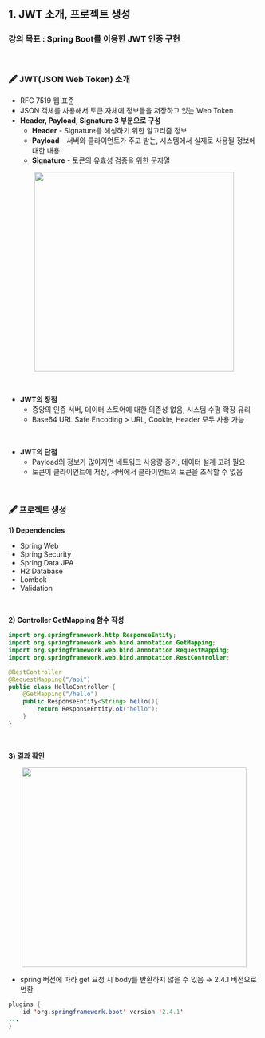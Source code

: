 ## 1. JWT 소개, 프로젝트 생성

### 강의 목표 : Spring Boot를 이용한 JWT 인증 구현

<br/>

### 🖋 JWT(JSON Web Token) 소개

- RFC 7519 웹 표준
- JSON 객체를 사용해서 토큰 자체에 정보들을 저장하고 있는 Web Token
- **Header, Payload, Signature 3 부분으로 구성**
    - **Header** - Signature를 해싱하기 위한 알고리즘 정보
    - **Payload** - 서버와 클라이언트가 주고 받는, 시스템에서 실제로 사용될 정보에 대한 내용
    - **Signature** - 토큰의 유효성 검증을 위한 문자열
    
<p align="center"><img src="https://user-images.githubusercontent.com/68148196/197383230-cf52e410-fee0-418d-8f0c-815fc3446114.png" width="400" height="400"/></p>


<br/>

- **JWT의 장점**
    - 중앙의 인증 서버, 데이터 스토어에 대한 의존성 없음, 시스템 수평 확장 유리
    - Base64 URL Safe Encoding > URL, Cookie, Header 모두 사용 가능

<br/>

- **JWT의 단점**
    - Payload의 정보가 많아지면 네트워크 사용량 증가, 데이터 설계 고려 필요
    - 토큰이 클라이언트에 저장, 서버에서 클라이언트의 토큰을 조작할 수 없음

<br/>

### 🖋 프로젝트 생성

**1) Dependencies**

- Spring Web
- Spring Security
- Spring Data JPA
- H2 Database
- Lombok
- Validation

<br/>

**2) Controller GetMapping 함수 작성**

```java
import org.springframework.http.ResponseEntity;
import org.springframework.web.bind.annotation.GetMapping;
import org.springframework.web.bind.annotation.RequestMapping;
import org.springframework.web.bind.annotation.RestController;

@RestController
@RequestMapping("/api")
public class HelloController {
    @GetMapping("/hello")
    public ResponseEntity<String> hello(){
        return ResponseEntity.ok("hello");
    }
}
```

<br/>

**3) 결과 확인**

<p align="center"><img src="https://user-images.githubusercontent.com/68148196/197383163-81af5b05-2b24-4d1a-b833-e89a66f8b03c.png" width="450" height="400"/></p>

- spring 버전에 따라 get 요청 시 body를 반환하지 않을 수 있음 → 2.4.1 버전으로 변환
```java
plugins {
	id 'org.springframework.boot' version '2.4.1'
...
}
```
